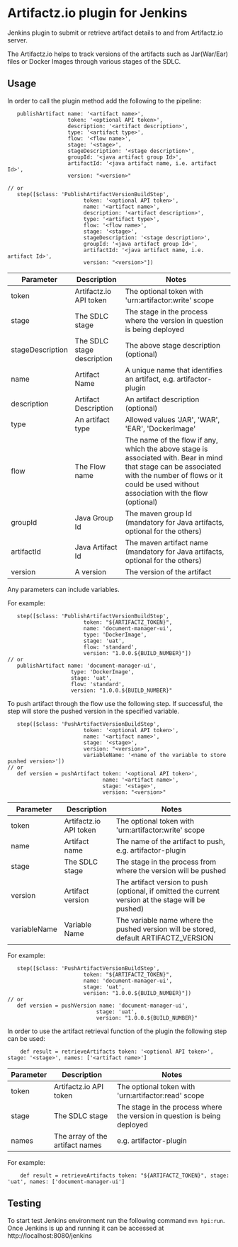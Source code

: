 # Artifactz.io plugin for Jenkins

Jenkins plugin to submit or retrieve artifact details to and from Artifactz.io server.

The Artifactz.io helps to track versions of the artifacts such as Jar(War/Ear) files or Docker Images through various stages of the SDLC.

## Usage
In order to call the plugin method add the following to the pipeline:
```
   publishArtifact name: '<artifact name>',
                   token: '<optional API token>',
                   description: '<artifact description>',
                   type: '<artifact type>',
                   flow: '<flow name>',
                   stage: '<stage>',
                   stageDescription: '<stage description>',
                   groupId: '<java artifact group Id>',
                   artifactId: '<java artifact name, i.e. artifact Id>',
                   version: "<version>"
                    
// or                     
   step([$class: 'PublishArtifactVersionBuildStep',
                        token: '<optional API token>',
                        name: '<artifact name>',
                        description: '<artifact description>',
                        type: '<artifact type>',
                        flow: '<flow name>',
                        stage: '<stage>',
                        stageDescription: '<stage description>',
                        groupId: '<java artifact group Id>',
                        artifactId: '<java artifact name, i.e. artifact Id>',
                        version: "<version>"])
```

| Parameter        | Description                | Notes                                                                                                                                                                                                      |
|------------------|----------------------------|------------------------------------------------------------------------------------------------------------------------------------------------------------------------------------------------------------|
| token            | Artifactz.io API token     | The optional token with 'urn:artifactor:write' scope                                                                                                                                                       |
| stage            | The SDLC stage             | The stage in the process where the version in question is being deployed                                                                                                                                   |
| stageDescription | The SDLC stage description | The above stage description (optional)                                                                                                                                                                     |
| name             | Artifact Name              | A unique name that identifies an artifact, e.g. artifactor-plugin                                                                                                                                          |
| description      | Artifact Description       | An artifact description (optional)                                                                                                                                                                         |
| type             | An artifact type           | Allowed values 'JAR', 'WAR', 'EAR', 'DockerImage'                                                                                                                                                          |
| flow             | The Flow name              | The name of the flow if any, which the above stage is associated with. Bear in mind that stage can be associated with the number of flows or it could be used without association with the flow (optional) |
| groupId          | Java Group Id              | The maven group Id (mandatory for Java artifacts, optional for the others)                                                                                                                                 |
| artifactId       | Java Artifact Id           | The maven artifact name (mandatory for Java artifacts, optional for the others)                                                                                                                            |
| version          | A version                  | The version of the artifact                                                                                                                                                                                |

Any parameters can include variables.

For example:
```
   step([$class: 'PublishArtifactVersionBuildStep',
                        token: "${ARTIFACTZ_TOKEN}",
                        name: 'document-manager-ui',
                        type: 'DockerImage',
                        stage: 'uat',
                        flow: 'standard',
                        version: "1.0.0.${BUILD_NUMBER}"])
// or
   publishArtifact name: 'document-manager-ui',
                    type: 'DockerImage',
                    stage: 'uat',
                    flow: 'standard',
                    version: "1.0.0.${BUILD_NUMBER}"
```
To push artifact through the flow use the following step. If successful, the step will store the pushed version in the 
specified variable.
```
   step([$class: 'PushArtifactVersionBuildStep',
                        token: '<optional API token>', 
                        name: '<artifact name>',
                        stage: '<stage>',
                        version: "<version>",
                        variableName: '<name of the variable to store pushed version>'])
// or
   def version = pushArtifact token: '<optional API token>', 
                              name: '<artifact name>',
                              stage: '<stage>',
                              version: "<version>"
```

| Parameter    | Description            | Notes                                                                                               |
|--------------|------------------------|-----------------------------------------------------------------------------------------------------|
| token        | Artifactz.io API token | The optional token with 'urn:artifactor:write' scope                                                |
| name         | Artifact name          | The name of the artifact to push, e.g. artifactor-plugin                                            |
| stage        | The SDLC stage         | The stage in the process from where the version will be pushed                                      |
| version      | Artifact version       | The artifact version to push (optional, if omitted the current version at the stage will be pushed) |
| variableName | Variable Name          | The variable name where the pushed version will be stored, default ARTIFACTZ_VERSION                |

For example:
```
   step([$class: 'PushArtifactVersionBuildStep',
                        token: "${ARTIFACTZ_TOKEN}",                   
                        name: 'document-manager-ui',
                        stage: 'uat',
                        version: "1.0.0.${BUILD_NUMBER}"])
// or
   def version = pushVersion name: 'document-manager-ui',
                            stage: 'uat',
                            version: "1.0.0.${BUILD_NUMBER}"               
```

In order to use the artifact retrieval function of the plugin the following step can be used:
```
    def result = retrieveArtifacts token: '<optional API token>', stage: '<stage>', names: ['<artifact name>']
```
| Parameter | Description                     | Notes                                                                    |
|-----------|---------------------------------|--------------------------------------------------------------------------|
| token     | Artifactz.io API token          | The optional token with 'urn:artifactor:read' scope                      |
| stage     | The SDLC stage                  | The stage in the process where the version in question is being deployed |
| names     | The array of the artifact names | e.g. artifactor-plugin                                                   |

For example:
```
    def result = retrieveArtifacts token: "${ARTIFACTZ_TOKEN}", stage: 'uat', names: ['document-manager-ui']
```

## Testing
To start test Jenkins environment run the following command `mvn hpi:run`.
Once Jenkins is up and running it can be accessed at http://localhost:8080/jenkins 